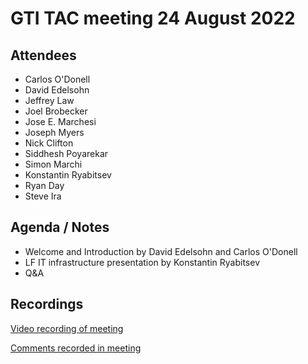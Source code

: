 # GTI TAC meeting 24 August 2022

## Attendees
* Carlos O'Donell
* David Edelsohn
* Jeffrey Law
* Joel Brobecker
* Jose E. Marchesi
* Joseph Myers
* Nick Clifton
* Siddhesh Poyarekar
* Simon Marchi
* Konstantin Ryabitsev
* Ryan Day
* Steve Ira

## Agenda / Notes
* Welcome and Introduction by David Edelsohn and Carlos O'Donell
* LF IT infrastructure presentation by Konstantin Ryabitsev
* Q&A

## Recordings

[Video recording of meeting](https://drive.google.com/file/d/15qfTL_kq65vPIizTLfOMuMH8h5O9BwkP/view?usp=sharing)

[Comments recorded in meeting](https://drive.google.com/file/d/1ZBn_alI0eyH0ygxqh87qYlrbrm1ILLE1/view?usp=sharing)
